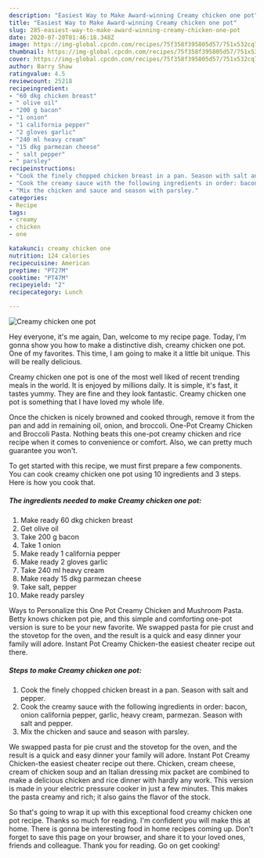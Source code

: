 ```yaml
---
description: "Easiest Way to Make Award-winning Creamy chicken one pot"
title: "Easiest Way to Make Award-winning Creamy chicken one pot"
slug: 285-easiest-way-to-make-award-winning-creamy-chicken-one-pot
date: 2020-07-20T01:46:18.348Z
image: https://img-global.cpcdn.com/recipes/75f358f395805d57/751x532cq70/creamy-chicken-one-pot-recipe-main-photo.jpg
thumbnail: https://img-global.cpcdn.com/recipes/75f358f395805d57/751x532cq70/creamy-chicken-one-pot-recipe-main-photo.jpg
cover: https://img-global.cpcdn.com/recipes/75f358f395805d57/751x532cq70/creamy-chicken-one-pot-recipe-main-photo.jpg
author: Barry Shaw
ratingvalue: 4.5
reviewcount: 25218
recipeingredient:
- "60 dkg chicken breast"
- " olive oil"
- "200 g bacon"
- "1 onion"
- "1 california pepper"
- "2 gloves garlic"
- "240 ml heavy cream"
- "15 dkg parmezan cheese"
- " salt pepper"
- " parsley"
recipeinstructions:
- "Cook the finely chopped chicken breast in a pan. Season with salt and pepper."
- "Cook the creamy sauce with the following ingredients in order: bacon, onion california pepper, garlic, heavy cream, parmezan. Season with salt and pepper."
- "Mix the chicken and sauce and season with parsley."
categories:
- Recipe
tags:
- creamy
- chicken
- one

katakunci: creamy chicken one 
nutrition: 124 calories
recipecuisine: American
preptime: "PT27M"
cooktime: "PT47M"
recipeyield: "2"
recipecategory: Lunch

---
```



![Creamy chicken one pot](https://img-global.cpcdn.com/recipes/75f358f395805d57/751x532cq70/creamy-chicken-one-pot-recipe-main-photo.jpg)

Hey everyone, it's me again, Dan, welcome to my recipe page. Today, I'm gonna show you how to make a distinctive dish, creamy chicken one pot. One of my favorites. This time, I am going to make it a little bit unique. This will be really delicious.

Creamy chicken one pot is one of the most well liked of recent trending meals in the world. It is enjoyed by millions daily. It is simple, it's fast, it tastes yummy. They are fine and they look fantastic. Creamy chicken one pot is something that I have loved my whole life.

Once the chicken is nicely browned and cooked through, remove it from the pan and add in remaining oil, onion, and broccoli. One-Pot Creamy Chicken and Broccoli Pasta. Nothing beats this one-pot creamy chicken and rice recipe when it comes to convenience or comfort. Also, we can pretty much guarantee you won&#39;t.


To get started with this recipe, we must first prepare a few components. You can cook creamy chicken one pot using 10 ingredients and 3 steps. Here is how you cook that.

<!--inarticleads1-->

##### The ingredients needed to make Creamy chicken one pot:

1. Make ready 60 dkg chicken breast
1. Get  olive oil
1. Take 200 g bacon
1. Take 1 onion
1. Make ready 1 california pepper
1. Make ready 2 gloves garlic
1. Take 240 ml heavy cream
1. Make ready 15 dkg parmezan cheese
1. Take  salt, pepper
1. Make ready  parsley


Ways to Personalize this One Pot Creamy Chicken and Mushroom Pasta. Betty knows chicken pot pie, and this simple and comforting one-pot version is sure to be your new favorite. We swapped pasta for pie crust and the stovetop for the oven, and the result is a quick and easy dinner your family will adore. Instant Pot Creamy Chicken-the easiest cheater recipe out there. 

<!--inarticleads2-->

##### Steps to make Creamy chicken one pot:

1. Cook the finely chopped chicken breast in a pan. Season with salt and pepper.
1. Cook the creamy sauce with the following ingredients in order: bacon, onion california pepper, garlic, heavy cream, parmezan. Season with salt and pepper.
1. Mix the chicken and sauce and season with parsley.


We swapped pasta for pie crust and the stovetop for the oven, and the result is a quick and easy dinner your family will adore. Instant Pot Creamy Chicken-the easiest cheater recipe out there. Chicken, cream cheese, cream of chicken soup and an Italian dressing mix packet are combined to make a delicious chicken and rice dinner with hardly any work. This version is made in your electric pressure cooker in just a few minutes. This makes the pasta creamy and rich; it also gains the flavor of the stock. 

So that's going to wrap it up with this exceptional food creamy chicken one pot recipe. Thanks so much for reading. I'm confident you will make this at home. There is gonna be interesting food in home recipes coming up. Don't forget to save this page on your browser, and share it to your loved ones, friends and colleague. Thank you for reading. Go on get cooking!
